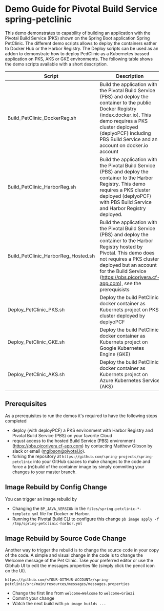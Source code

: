 # Demo Guide for Pivotal Build Service spring-petclinic

This demo demonstrates to capability of building an application with the Pivotal Build Service (PKS) shown on the Spring Boot application Spring PetClinic. The different demo scripts allows to deploy the containers eather to Docker Hub or the Harbor Registry. The Deploy scripts can be used as an addon to demonstrate how to deploy PedClinic as a Kubernetes bassed application on PKS, AKS or GKE environments. The following table shows the demo scripts available with a short description.

| Script | Description |
| --- | --- |
| Build_PetClinic_DockerReg.sh | Build the application with the Pivotal Build Service (PBS) and deploy the container to the public Docker Registry (index.docker.io). This demo requires a PKS cluster deployed (deplyoPCF) including PBS Build Service and an account on docker.io account |
| Build_PetClinic_HarborReg.sh | Build the application with the Pivotal Build Service (PBS) and deploy the container to the Harbor Registry. This demo requires a PKS cluster deployed (deplyoPCF) with PBS Build Service and Harbor Registry deployed. |
| Build_PetClinic_HarborReg_Hosted.sh | Build the application with the Pivotal Build Service (PBS) and deploy the container to the Harbor Registry hosted by Pivotal. This demo does not requires a PKS cluster deployed but an account for the Build Service (https://pbs.picorivera.cf-app.com), see the prerequisists |
| Deploy_PetClinic_PKS.sh | Deploy the build PetClinic docker container as Kubernets project on PKS cluster deployed by deplyoPCF |
| Deploy_PetClinic_GKE.sh | Deploy the build PetClinic docker container as Kubernets project on Google Kubernetes Engine (GKE) |
| Deploy_PetClinic_AKS.sh | Deploy the build PetClinic docker container as Kubernets project on Azure Kubernetes Service (AKS) |

## Prerequisites

As a prerequisites to run the demos it's required to have the following steps completed
- deploy (with deployPCF) a PKS environment with Harbor Registry and Pivotal Build Service (PBS) on your favorite Cloud
- requst access to the hosted Build Service (PBS) environment (https://pbs.picorivera.cf-app.com) by contacting Matthew Gibson by slack or email (mgibson@pivotal.io). 
- forking the repository at `https://github.com/spring-projects/spring-petclinic` into your GitHub spaces to make changes to the code and force a (re)build of the container image by simply commiting your changes to your master branch.

## Image Rebuild by Config Change

You can trigger an image rebuild by 
- Changing the `BP_JAVA_VERSION` in the `files/spring-petclinic-*-template.yml` file for Docker or Harbor. 
- Running the Pivotal Build CLI to configure this change `pb image apply -f /tmp/spring-petclinic-harbor.yml`

## Image Rebuild by Source Code Change

Another way to trigger the rebuild is to change the source code in your copy of the code. A simple and visual change in the code is to change the Welcome message of the Pet Clinic. Take your preferred editor or use the Gibhub UI to edit the messages.properties file (simply click the pencil icon on the UI).

`https://github.com/<YOUR-GITHUB-ACCOUNT>/spring-petclinic/src/main/resources/messages/messages.properties`

- Change the first line from `welcome=Welcome` to `welcome=Grüezi`
- Commit your change
- Watch the next build with `pb image builds ...`
